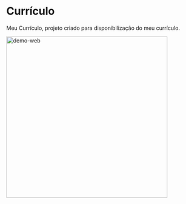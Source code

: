 # Currículo

Meu Currículo, projeto criado para disponibilização do meu currículo.


<img src="https://user-images.githubusercontent.com/87142746/129958608-70aef3e9-4a58-4369-9532-035c4d00059a.gif" alt="demo-web" height="425" style="max-width:100%;">

